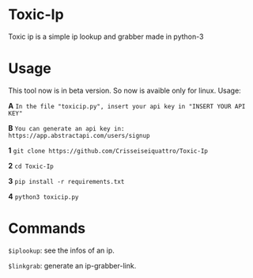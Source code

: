 # Toxic-Ip
Toxic ip is a simple ip lookup and grabber made in python-3
# Usage
This tool now is in beta version. So now is avaible only for linux.
Usage:

**A** `In the file "toxicip.py", insert your api key in "INSERT YOUR API KEY"`

**B** `You can generate an api key in: https://app.abstractapi.com/users/signup`

**1** `git clone https://github.com/Crisseiseiquattro/Toxic-Ip`

**2** `cd Toxic-Ip`

**3** `pip install -r requirements.txt`

**4** `python3 toxicip.py`

# Commands

`$iplookup`: see the infos of an ip.

`$linkgrab`: generate an ip-grabber-link.
